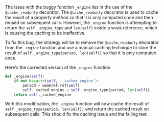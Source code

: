The issue with the buggy function `_engine` lies in the use of the `@cache_readonly` decorator. The `@cache_readonly` decorator is used to cache the result of a property method so that it is only computed once and then reused on subsequent calls. However, the `_engine` function is attempting to return the `self._engine_type` and `len(self)` inside a weak reference, which is causing the caching to be ineffective.

To fix this bug, the strategy will be to remove the `@cache_readonly` decorator from the `_engine` function and use a manual caching technique to store the result of `self._engine_type(period, len(self))` so that it is only computed once.

Here's the corrected version of the `_engine` function:
```python
def _engine(self):
    if not hasattr(self, '_cached_engine'):
        period = weakref.ref(self)
        self._cached_engine = self._engine_type(period, len(self))
    return self._cached_engine
```

With this modification, the `_engine` function will now cache the result of `self._engine_type(period, len(self))` and return the cached result on subsequent calls. This should fix the caching issue and the failing test.